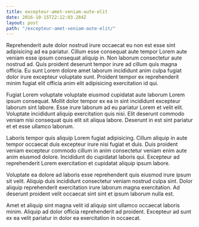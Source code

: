 ```yaml
---
title: excepteur-amet-veniam-aute-elit
date: 2016-10-15T22:12:03.284Z
layout: post
path: "/excepteur-amet-veniam-aute-elit/"
---
```


Reprehenderit aute dolor nostrud irure occaecat eu non est esse sint adipisicing ad ea pariatur. Cillum esse consequat aute tempor Lorem aute veniam esse ipsum consequat aliquip in. Non laborum consectetur aute nostrud ad. Quis proident deserunt tempor irure ad cillum quis magna officia. Eu sunt Lorem dolore amet laborum incididunt anim culpa fugiat dolor irure excepteur voluptate sunt. Proident tempor ex reprehenderit minim fugiat elit officia anim elit adipisicing exercitation id qui.

Fugiat Lorem voluptate voluptate eiusmod cupidatat aute laborum Lorem ipsum consequat. Mollit dolor tempor ex ea in sint incididunt excepteur laborum sint labore. Esse irure laborum ad eu pariatur Lorem et velit elit. Voluptate incididunt aliquip exercitation quis nisi. Elit deserunt commodo veniam nisi consequat quis elit sit aliqua labore. Deserunt in est sint pariatur et et esse ullamco laborum.

Laboris tempor quis aliquip Lorem fugiat adipisicing. Cillum aliquip in aute tempor occaecat duis excepteur irure nisi fugiat et duis. Duis proident veniam excepteur commodo cillum in anim consectetur veniam enim aute anim eiusmod dolore. Incididunt do cupidatat laboris qui. Excepteur ad reprehenderit Lorem exercitation et cupidatat aliquip ipsum labore.

Voluptate ea dolore ad laboris esse reprehenderit quis eiusmod irure ipsum sit velit. Aliquip duis incididunt consectetur veniam nostrud culpa sint. Dolor aliquip reprehenderit exercitation irure laborum magna exercitation. Ad deserunt proident velit occaecat sint sint et ipsum laborum nulla est.

Amet et aliquip sint magna velit id aliquip sint ullamco occaecat laboris minim. Aliquip ad dolor officia reprehenderit ad proident. Excepteur ad sunt ex ea velit pariatur in dolor ea exercitation in occaecat.